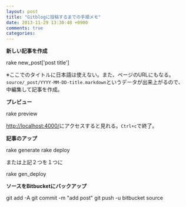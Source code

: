 ```yaml
---
layout: post
title: "Gitblogに投稿するまでの手順メモ"
date: 2013-11-29 13:30:48 +0900
comments: true
categories: 
---
```


**新しい記事を作成**

  rake new_post['post title']

※ここでのタイトルに日本語は使えない。また、ページのURLにもなる。  
`source/_post/YYYY-MM-DD-title.markdown`というデータが出来上がるので、  
中編集して記事を作成。

**プレビュー**

  rake preview

<http://localhost:4000/>にアクセスすると見れる。`Ctrl+c`で終了。

**記事のアップ**

  rake generate
  rake deploy

または上記２つを１つに

  rake gen_deploy

**ソースをBitbucketにバックアップ**

  git add -A
  git commit -m "add post"
  git push -u bitbucket source



